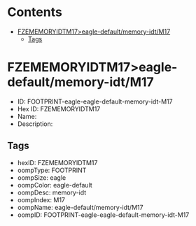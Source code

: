



Contents
========

* [FZEMEMORYIDTM17>eagle-default/memory-idt/M17](#fzememoryidtm17eagle-defaultmemory-idtm17)
	* [Tags](#tags)

# FZEMEMORYIDTM17>eagle-default/memory-idt/M17

- ID: FOOTPRINT-eagle-eagle-default-memory-idt-M17
- Hex ID: FZEMEMORYIDTM17
- Name: 
- Description: 

## Tags

- hexID: FZEMEMORYIDTM17
- oompType: FOOTPRINT
- oompSize: eagle
- oompColor: eagle-default
- oompDesc: memory-idt
- oompIndex: M17
- oompName: eagle-default/memory-idt/M17
- oompID: FOOTPRINT-eagle-eagle-default-memory-idt-M17
